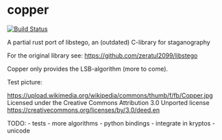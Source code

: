 # copper

[![Build Status](https://travis-ci.com/zeratul2099/copper.svg?branch=master)](https://travis-ci.com/zeratul2099/copper)

A partial rust port of libstego, an (outdated) C-library for staganography

For the original library see: https://github.com/zeratul2099/libstego

Copper only provides the LSB-algorithm (more to come).

Test picture: 

https://upload.wikimedia.org/wikipedia/commons/thumb/f/fb/Copper.jpg
Licensed under the Creative Commons Attribution 3.0 Unported license
https://creativecommons.org/licenses/by/3.0/deed.en

TODO:
    - tests
    - more algorithms 
    - python bindings
    - integrate in kryptos
    - unicode

